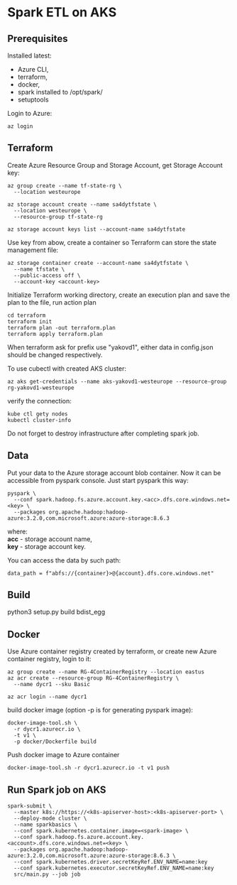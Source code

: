 # Spark ETL on AKS
## Prerequisites
Installed latest:   
- Azure CLI, 
- terraform, 
- docker, 
- spark installed to /opt/spark/
- setuptools

Login to Azure:
```
az login
```

## Terraform   
Create Azure Resource Group and Storage Account, get Storage Account key:
```
az group create --name tf-state-rg \
  --location westeurope

az storage account create --name sa4dytfstate \
  --location westeurope \
  --resource-group tf-state-rg

az storage account keys list --account-name sa4dytfstate
```
Use key from abow, create a container so Terraform can store the state management file:
```
az storage container create --account-name sa4dytfstate \
  --name tfstate \
  --public-access off \
  --account-key <account-key>
```
Initialize Terraform working directory, create an execution plan and save the plan to the file, run action plan
```
cd terraform
terraform init
terraform plan -out terraform.plan
terraform apply terraform.plan
```
When terraform ask for prefix use "yakovd1", either data in config.json should be changed respectively.

To use cubectl with created AKS cluster:
```
az aks get-credentials --name aks-yakovd1-westeurope --resource-group rg-yakovd1-westeurope
```
verify the connection: 
```
kube ctl gety nodes
kubectl cluster-info
```

Do not forget to destroy infrastructure after completing spark job.

## Data
Put your data to the Azure storage account blob container. Now it can be accessible from pyspark console. Just start pyspark this way:
```
pyspark \
  --conf spark.hadoop.fs.azure.account.key.<acc>.dfs.core.windows.net=<key> \
  --packages org.apache.hadoop:hadoop-azure:3.2.0,com.microsoft.azure:azure-storage:8.6.3
```
where:   
**acc** - storage account name,   
**key** - storage account key.  

You can access the data by such path:  
```
data_path = f"abfs://{container}>@{account}.dfs.core.windows.net"
```

## Build
python3 setup.py build bdist_egg

## Docker
Use Azure container registry created by terraform, or 
create new Azure container registry, login to it:
```
az group create --name RG-4ContainerRegistry --location eastus
az acr create --resource-group RG-4ContainerRegistry \
  --name dycr1 --sku Basic

az acr login --name dycr1
```

build docker image (option -p is for generating pyspark image):
```
docker-image-tool.sh \
  -r dycr1.azurecr.io \
  -t v1 \
  -p docker/Dockerfile build
```

Push docker image to Azure container
```
docker-image-tool.sh -r dycr1.azurecr.io -t v1 push
```

## Run Spark job on AKS
```
spark-submit \
  --master k8s://https://<k8s-apiserver-host>:<k8s-apiserver-port> \
  --deploy-mode cluster \
  --name sparkbasics \
  --conf spark.kubernetes.container.image=<spark-image> \
  --conf spark.hadoop.fs.azure.account.key.<account>.dfs.core.windows.net=<key> \
  --packages org.apache.hadoop:hadoop-azure:3.2.0,com.microsoft.azure:azure-storage:8.6.3 \
  --conf spark.kubernetes.driver.secretKeyRef.ENV_NAME=name:key
  --conf spark.kubernetes.executor.secretKeyRef.ENV_NAME=name:key
  src/main.py --job job
```
